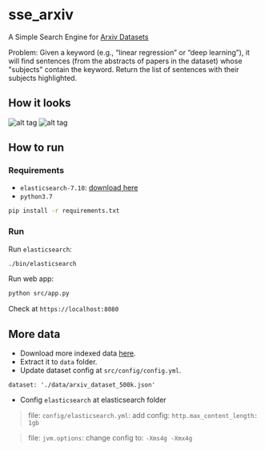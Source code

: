 # sse_arxiv
A Simple Search Engine for [Arxiv Datasets](https://www.kaggle.com/Cornell-University/arxiv)

Problem:
Given a keyword (e.g., “linear regression” or “deep learning”), it will find sentences (from the abstracts of papers in the dataset) whose "subjects" contain the keyword. Return the list of sentences with their subjects highlighted.


## How it looks
![alt tag](https://github.com/ngocjr7/arxiv_search_engine/blob/master/docs/demo1.png)
![alt tag](https://github.com/ngocjr7/arxiv_search_engine/blob/master/docs/demo.png)

## How to run

### Requirements

* ```elasticsearch-7.10```: [download here](https://www.elastic.co/downloads/elasticsearch)
* ```python3.7```
```sh
pip install -r requirements.txt
```

### Run

Run ```elasticsearch```:
```sh
./bin/elasticsearch
```

Run web app:
```sh
python src/app.py
```

Check at ```https://localhost:8080```

## More data

* Download more indexed data [here](https://drive.google.com/file/d/15edMTwvfCpQwUPPrG9EbSrQgGtgbrU06/view?usp=sharing).
* Extract it to ```data``` folder.
* Update dataset config at ```src/config/config.yml```.
```
dataset: './data/arxiv_dataset_500k.json'
```
* Config ```elasticsearch``` at elasticsearch folder
> file: ```config/elasticsearch.yml```: add config: ```http.max_content_length: 1gb```

> file: ```jvm.options```: change config to: 
> ```-Xms4g -Xmx4g```




